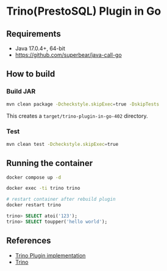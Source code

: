 # Trino(PrestoSQL) Plugin in Go

## Requirements
- Java 17.0.4+, 64-bit
- https://github.com/superbear/java-call-go

## How to build

### Build JAR
```bash
mvn clean package -Dcheckstyle.skipExec=true -DskipTests
```
This creates a `target/trino-plugin-in-go-402` directory.

### Test
```bash
mvn clean test -Dcheckstyle.skipExec=true
```

## Running the container
```bash
docker compose up -d

docker exec -ti trino trino

# restart container after rebuild plugin
docker restart trino
```

```sql
trino> SELECT atoi('123');
trino> SELECT toupper('hello world');
```

## References
- [Trino Plugin implementation](https://trino.io/docs/current/develop/functions.html#plugin-implementation)
- [Trino](https://github.com/trinodb/trino/blob/master/core/trino-main/src/main/java/io/trino/operator/scalar/StringFunctions.java)
